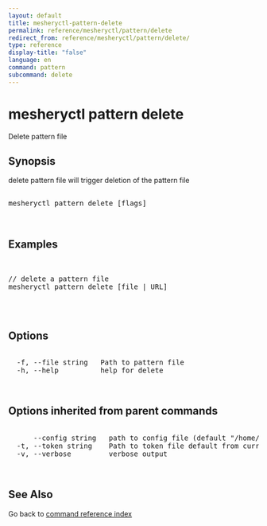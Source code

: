 ```yaml
---
layout: default
title: mesheryctl-pattern-delete
permalink: reference/mesheryctl/pattern/delete
redirect_from: reference/mesheryctl/pattern/delete/
type: reference
display-title: "false"
language: en
command: pattern
subcommand: delete
---
```


# mesheryctl pattern delete

Delete pattern file

## Synopsis

delete pattern file will trigger deletion of the pattern file

<pre class='codeblock-pre'>
<div class='codeblock'>
mesheryctl pattern delete [flags]

</div>
</pre> 

## Examples

<pre class='codeblock-pre'>
<div class='codeblock'>

// delete a pattern file
mesheryctl pattern delete [file | URL]
	

</div>
</pre> 

## Options

<pre class='codeblock-pre'>
<div class='codeblock'>
  -f, --file string   Path to pattern file
  -h, --help          help for delete

</div>
</pre>

## Options inherited from parent commands

<pre class='codeblock-pre'>
<div class='codeblock'>
      --config string   path to config file (default "/home/admin-pc/.meshery/config.yaml")
  -t, --token string    Path to token file default from current context
  -v, --verbose         verbose output

</div>
</pre>

## See Also

Go back to [command reference index](/reference/mesheryctl/) 
